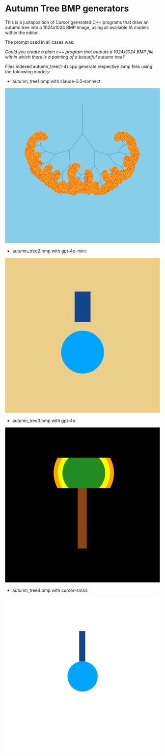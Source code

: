 # Autumn Tree BMP generators

This is a juxtaposition of Cursor generated C++ programs that draw an autumn tree
into a 1024x1024 BMP image, using all available IA models within the editor.

The prompt used in all cases was:

*Could you create a plain c++ program that outputs a 1024x1024 BMP file within which there is a painting of a beautiful autumn tree?*

Files indexed autumn_tree{1-4}.cpp generate respective .bmp files using the foloowing
models:

* autumn_tree1.bmp with claude-3.5-sonnect:

<p align="center">
    <img src="https://raw.githubusercontent.com/tkoziara/autumn_tree/refs/heads/main/autumn_tree1.bmp"/>
</p>

* autumn_tree2.bmp with gpt-4o-mini:

<p align="center">
    <img src="https://raw.githubusercontent.com/tkoziara/autumn_tree/refs/heads/main/autumn_tree2.bmp"/>
</p>

* autumn_tree3.bmp with gpt-4o:

<p align="center">
    <img src="https://raw.githubusercontent.com/tkoziara/autumn_tree/refs/heads/main/autumn_tree3.bmp"/>
</p>

* autumn_tree4.bmp with cursor-small:

<p align="center">
    <img src="https://raw.githubusercontent.com/tkoziara/autumn_tree/refs/heads/main/autumn_tree4.bmp"/>
</p>